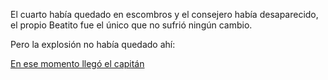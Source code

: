 El cuarto había quedado en escombros y el consejero
había desaparecido, el propio Beatito fue el único
que no sufrió ningún cambio.

Pero la explosión no había quedado ahí:

[En ese momento llegó el capitán](../cielo/cielo.md)
